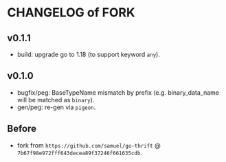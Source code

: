 # CHANGELOG of FORK

## v0.1.1
- build: upgrade go to 1.18 (to support keyword `any`).

## v0.1.0
- bugfix/peg: BaseTypeName mismatch by prefix (e.g. binary_data_name will be matched as `binary`).
- gen/peg: re-gen via `pigeon`.

## Before
- fork from `https://github.com/samuel/go-thrift` @ `7b67f98e972fff643decea89f37246f661635cdb`.